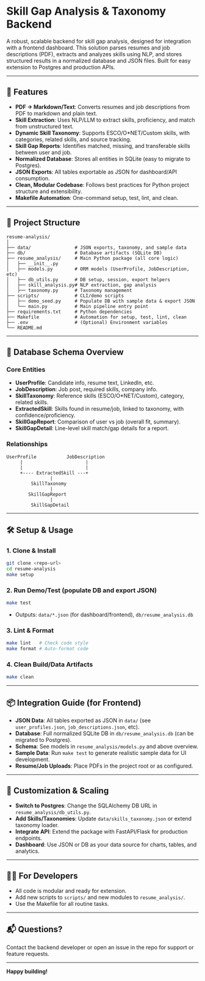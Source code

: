 # Skill Gap Analysis & Taxonomy Backend

A robust, scalable backend for skill gap analysis, designed for integration with a frontend dashboard. This solution parses resumes and job descriptions (PDF), extracts and analyzes skills using NLP, and stores structured results in a normalized database and JSON files. Built for easy extension to Postgres and production APIs.

---

## 🚀 Features
- **PDF → Markdown/Text**: Converts resumes and job descriptions from PDF to markdown and plain text.
- **Skill Extraction**: Uses NLP/LLM to extract skills, proficiency, and match from unstructured text.
- **Dynamic Skill Taxonomy**: Supports ESCO/O*NET/Custom skills, with categories, related skills, and source tracking.
- **Skill Gap Reports**: Identifies matched, missing, and transferable skills between user and job.
- **Normalized Database**: Stores all entities in SQLite (easy to migrate to Postgres).
- **JSON Exports**: All tables exportable as JSON for dashboard/API consumption.
- **Clean, Modular Codebase**: Follows best practices for Python project structure and extensibility.
- **Makefile Automation**: One-command setup, test, lint, and clean.

---

## 📁 Project Structure

```
resume-analysis/
│
├── data/                # JSON exports, taxonomy, and sample data
├── db/                  # Database artifacts (SQLite DB)
├── resume_analysis/     # Main Python package (all core logic)
│   ├── __init__.py
│   ├── models.py        # ORM models (UserProfile, JobDescription, etc)
│   ├── db_utils.py      # DB setup, session, export helpers
│   ├── skill_analysis.py# NLP extraction, gap analysis
│   ├── taxonomy.py      # Taxonomy management
├── scripts/             # CLI/demo scripts
│   ├── demo_seed.py     # Populate DB with sample data & export JSON
│   └── main.py          # Main pipeline entry point
├── requirements.txt     # Python dependencies
├── Makefile             # Automation for setup, test, lint, clean
├── .env                 # (Optional) Environment variables
└── README.md
```

---

## 🧠 Database Schema Overview

### Core Entities
- **UserProfile**: Candidate info, resume text, LinkedIn, etc.
- **JobDescription**: Job post, required skills, company info.
- **SkillTaxonomy**: Reference skills (ESCO/O*NET/Custom), category, related skills.
- **ExtractedSkill**: Skills found in resume/job, linked to taxonomy, with confidence/proficiency.
- **SkillGapReport**: Comparison of user vs job (overall fit, summary).
- **SkillGapDetail**: Line-level skill match/gap details for a report.

### Relationships
```
UserProfile           JobDescription
     |                       |
     |                       |
     +---- ExtractedSkill ---+
                |
         SkillTaxonomy
                |
        SkillGapReport
                |
         SkillGapDetail
```

---

## 🛠️ Setup & Usage

### 1. Clone & Install
```bash
git clone <repo-url>
cd resume-analysis
make setup
```

### 2. Run Demo/Test (populate DB and export JSON)
```bash
make test
```
- Outputs: `data/*.json` (for dashboard/frontend), `db/resume_analysis.db`

### 3. Lint & Format
```bash
make lint   # Check code style
make format # Auto-format code
```

### 4. Clean Build/Data Artifacts
```bash
make clean
```

---

## 📦 Integration Guide (for Frontend)
- **JSON Data**: All tables exported as JSON in `data/` (see `user_profiles.json`, `job_descriptions.json`, etc).
- **Database**: Full normalized SQLite DB in `db/resume_analysis.db` (can be migrated to Postgres).
- **Schema**: See models in `resume_analysis/models.py` and above overview.
- **Sample Data**: Run `make test` to generate realistic sample data for UI development.
- **Resume/Job Uploads**: Place PDFs in the project root or as configured.

---

## 📝 Customization & Scaling
- **Switch to Postgres**: Change the SQLAlchemy DB URL in `resume_analysis/db_utils.py`.
- **Add Skills/Taxonomies**: Update `data/skills_taxonomy.json` or extend taxonomy loader.
- **Integrate API**: Extend the package with FastAPI/Flask for production endpoints.
- **Dashboard**: Use JSON or DB as your data source for charts, tables, and analytics.

---

## 👨‍💻 For Developers
- All code is modular and ready for extension.
- Add new scripts to `scripts/` and new modules to `resume_analysis/`.
- Use the Makefile for all routine tasks.

---

## 📬 Questions?
Contact the backend developer or open an issue in the repo for support or feature requests.

---

**Happy building!**
